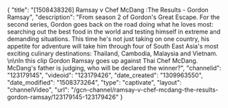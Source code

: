 {
    "title": "[1508438326] Ramsay v Chef McDang :The Results - Gordon Ramsay",
    "description": "From season 2 of Gordon's Great Escape. For the second series, Gordon goes back on the road doing what he loves most: searching out the best food in the world and testing himself in extreme and demanding situations. This time he's not just taking on one country, his appetite for adventure will take him through four of South East Asia's most exciting culinary destinations: Thailand, Cambodia, Malaysia and Vietnam. \n\nIn this clip Gordon Ramsay goes up against Thai Chef McDang. McDang's father is judging, who will be declared the winner?",
    "channelid": "123179145",
    "videoid": "123179426",
    "date_created": "1309963550",
    "date_modified": "1508373264",
    "type": "captivate",
    "layout": "channelVideo",
    "url": "\/gcn-channel\/ramsay-v-chef-mcdang-the-results-gordon-ramsay\/123179145-123179426"
}